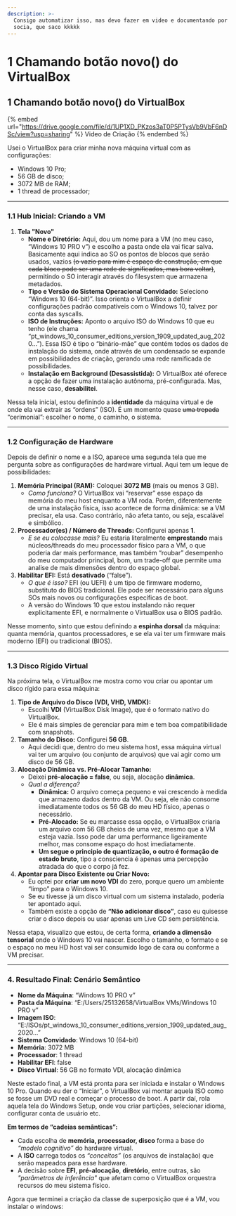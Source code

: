 ```yaml
---
description: >-
  Consigo automatizar isso, mas devo fazer em video e documentando por convenção
  socia, que saco kkkkk
---
```


# 1 Chamando botão novo() do VirtualBox

## 1 Chamando botão novo() do VirtualBox

{% embed url="https://drive.google.com/file/d/1UP1XD_PKzos3aT0P5PTysVb9VbF6nDSc/view?usp=sharing" %}
Video de Criação
{% endembed %}



Usei o VirtualBox para criar minha nova máquina virtual com as configurações:

* Windows 10 Pro;&#x20;
* 56 GB de disco;&#x20;
* 3072 MB de RAM;
* 1 thread de processador;

***

### **1.1 Hub Inicial: Criando a VM**

1. **Tela "Novo"**
   * **Nome e Diretório:** Aqui, dou um nome para a VM (no meu caso, “Windows 10 PRO v”) e escolho a pasta onde ela vai ficar salva. Basicamente aqui indica ao SO os pontos de blocos que serão usados, vazios ~~(o vazio para mim é espaço de construção, em que cada bloco pode ser uma rede de significados, mas bora voltar)~~, permitindo o SO interagir através do filesystem que armazena metadados.
   * **Tipo e Versão do Sistema Operacional Convidado:** Seleciono “Windows 10 (64-bit)”. Isso orienta o VirtualBox a definir configurações padrão compatíveis com o Windows 10, talvez por conta das syscalls.
   * **ISO de Instruções:** Aponto o arquivo ISO do Windows 10 que eu tenho (ele chama “pt\_windows\_10\_consumer\_editions\_version\_1909\_updated\_aug\_2020...”). Essa ISO é tipo o “binário-mãe” que contém todos os dados de instalação do sistema, onde através de um condensado se expande em possibilidades de criação, gerando uma rede ramificada de possibilidades.
   * **Instalação em Background (Desassistida):** O VirtualBox até oferece a opção de fazer uma instalação autônoma, pré-configurada. Mas, nesse caso, **desabilitei**.

Nessa tela inicial, estou definindo a **identidade** da máquina virtual e de onde ela vai extrair as “ordens” (ISO). É um momento quase ~~uma trepada~~ “cerimonial”: escolher o nome, o caminho, o sistema.

***

### **1.2 Configuração de Hardware**

Depois de definir o nome e a ISO, aparece uma segunda tela que me pergunta sobre as configurações de hardware virtual. Aqui tem um leque de possibilidades:

1. **Memória Principal (RAM):** Coloquei **3072 MB** (mais ou menos 3 GB).
   * _Como funciona?_ O VirtualBox vai “reservar” esse espaço da memória do meu host enquanto a VM roda. Porém, diferentemente de uma instalação física, isso acontece de forma dinâmica: se a VM precisar, ela usa. Caso contrário, não afeta tanto, ou seja, escalável e simbólico.
2. **Processador(es) / Número de Threads:** Configurei apenas **1**.
   * _E se eu colocasse mais?_ Eu estaria literalmente **emprestando** mais núcleos/threads do meu processador físico para a VM, o que poderia dar mais performance, mas também “roubar” desempenho do meu computador principal, bom, um trade-off que permite uma analise de mais dimensões dentro do espaço global.
3. **Habilitar EFI:** Está **desativado** (“false”).
   * _O que é isso?_ EFI (ou UEFI) é um tipo de firmware moderno, substituto do BIOS tradicional. Ele pode ser necessário para alguns SOs mais novos ou configurações específicas de boot.
   * A versão do Windows 10 que estou instalando não requer explicitamente EFI, e normalmente o VirtualBox usa o BIOS padrão.

Nesse momento, sinto que estou definindo a **espinha dorsal** da máquina: quanta memória, quantos processadores, e se ela vai ter um firmware mais moderno (EFI) ou tradicional (BIOS).

***

### **1.3 Disco Rígido Virtual**

Na próxima tela, o VirtualBox me mostra como vou criar ou apontar um disco rígido para essa máquina:

1. **Tipo de Arquivo do Disco (VDI, VHD, VMDK):**
   * Escolhi **VDI** (VirtualBox Disk Image), que é o formato nativo do VirtualBox.
   * Ele é mais simples de gerenciar para mim e tem boa compatibilidade com snapshots.
2. **Tamanho do Disco:** Configurei **56 GB**.
   * Aqui decidi que, dentro do meu sistema host, essa máquina virtual vai ter um arquivo (ou conjunto de arquivos) que vai agir como um disco de 56 GB.
3. **Alocação Dinâmica vs. Pré-Alocar Tamanho:**
   * Deixei **pré-alocação = false**, ou seja, alocação **dinâmica**.
   * _Qual a diferença?_
     * **Dinâmica:** O arquivo começa pequeno e vai crescendo à medida que armazeno dados dentro da VM. Ou seja, ele não consome imediatamente todos os 56 GB do meu HD físico, apenas o necessário.
     * **Pré-Alocado:** Se eu marcasse essa opção, o VirtualBox criaria um arquivo com 56 GB cheios de uma vez, mesmo que a VM esteja vazia. Isso pode dar uma performance ligeiramente melhor, mas consome espaço do host imediatamente.
     * **Um segue o principio de quantização, o outro é formação de estado bruto**, tipo a consciencia é apenas uma percepção atradada do que o corpo já fez.
4. **Apontar para Disco Existente ou Criar Novo:**
   * Eu optei por **criar um novo VDI** do zero, porque quero um ambiente “limpo” para o Windows 10.
   * Se eu tivesse já um disco virtual com um sistema instalado, poderia ter apontado aqui.
   * Também existe a opção de **“Não adicionar disco”**, caso eu quisesse criar o disco depois ou usar apenas um Live CD sem persistência.

Nessa etapa, visualizo que estou, de certa forma, **criando a dimensão tensorial** onde o Windows 10 vai nascer. Escolho o tamanho, o formato e se o espaço no meu HD host vai ser consumido logo de cara ou conforme a VM precisar.

***

### **4. Resultado Final: Cenário Semântico**

* **Nome da Máquina**: “Windows 10 PRO v”
* **Pasta da Máquina**: “E:/Users/25132658/VirtualBox VMs/Windows 10 PRO v”
* **Imagem ISO**: “E:/ISOs/pt\_windows\_10\_consumer\_editions\_version\_1909\_updated\_aug\_2020...”
* **Sistema Convidado**: Windows 10 (64-bit)
* **Memória**: 3072 MB
* **Processador**: 1 thread
* **Habilitar EFI**: false
* **Disco Virtual**: 56 GB no formato VDI, alocação dinâmica

Neste estado final, a VM está pronta para ser iniciada e instalar o Windows 10 Pro. Quando eu der o “Iniciar”, o VirtualBox vai montar aquela ISO como se fosse um DVD real e começar o processo de boot. A partir daí, rola aquela tela do Windows Setup, onde vou criar partições, selecionar idioma, configurar conta de usuário etc.

**Em termos de “cadeias semânticas”:**

* Cada escolha de **memória, processador, disco** forma a base do _“modelo cognitivo”_ do hardware virtual.
* A **ISO** carrega todos os _“conceitos”_ (os arquivos de instalação) que serão mapeados para esse hardware.
* A decisão sobre **EFI**, **pré-alocação**, **diretório**, entre outras, são _"parâmetros de inferência"_ que afetam como o VirtualBox orquestra recursos do meu sistema físico.

Agora que terminei a criação da classe de superposição que é a VM, vou instalar o windows:
